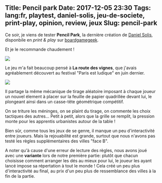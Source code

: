 Title: Pencil park
Date: 2017-12-05 23:30
Tags: lang:fr, playtest, daniel-solis, jeu-de-societe, print-play, opinion, review, jeux
Slug: pencil-park
---
Ce soir, je viens de tester **Pencil Park**, la dernière création de [Daniel Solis](http://danielsolisblog.blogspot.fr/search/label/Pencil%20Park),
disponbile en _print & play_ sur [boardgamegeek](https://boardgamegeek.com/filepage/147337/pencil-park-print-and-playtest).

Et je le recommande chaudement !

![](images/2017/12/pencil-park.jpg)

Le jeu m'a fait beaucoup pensé à **La route des vignes**, que j'avais agréablement découvert au festival "Paris est ludique" en juin dernier.

![](images/2017/12/la-route-des-vignes.jpg)

Il partage la même mécanique de tirage aléatoire imposant à chaque joueur un nouvel élement à placer sur la feuille de papier quadrillée devant lui,
le plongeant ainsi dans un casse-tête géométrique compétitif.

On se triture les méninges, on se plaint du tirage, on commente les choix tactiques des autres...
Petit à petit, alors que la grille se remplit, la pression monte pour les apprentis urbanistes autour de la table !

Bien sûr, comme tous les jeux de se genre, il manque un peu d'interactivité entre joueurs.
Mais la rejouabilité est grande, surtout que nous n'avons pas testé les règles supplémentaires des villes "face B".

A noter qu'à cause d'une erreur de lecture des règles, nous avons joué avec une **variante** lors de notre première partie:
plutôt que chacun choisisse comment arranger les dés au mieux pour lui, le joueur les ayant lancé impose sa répertation à tout le monde !
Cela créé un peu plus d'interactivité au final, au prix d'un peu plus de ressemblance des villes à la fin de la partie.

<style>
article img {
    display: block;
    margin: 0 auto;
    max-height: 30rem;
}
</style>
